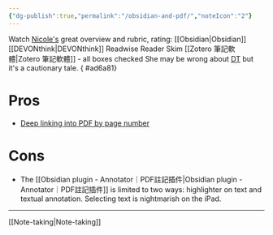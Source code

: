 ```yaml
---
{"dg-publish":true,"permalink":"/obsidian-and-pdf/","noteIcon":"2"}
---
```


Watch [Nicole's](https://www.youtube.com/watch?v=VqOc9OsMX_s) great overview and rubric, rating:
	[[Obsidian\|Obsidian]]
	[[DEVONthink\|DEVONthink]]
	Readwise Reader
	Skim
	[[Zotero 筆記軟體\|Zotero 筆記軟體]] - all boxes checked
She may be wrong about [DT](https://youtube.com/clip/Ugkx4DpcLU6AHKPmvpUHNMkpp6J8w7dZl7bz) but it's a cautionary tale.
{ #ad6a81}


# Pros
- [Deep linking into PDF by page number](https://youtube.com/clip/UgkxpiKDXHRy0qFUwXxeb426abPCcmPY-jo9)
# Cons
- The [[Obsidian plugin - Annotator｜PDF註記插件\|Obsidian plugin - Annotator｜PDF註記插件]] is limited to two ways: highlighter on text and textual annotation. Selecting text is nightmarish on the iPad.

---
[[Note-taking\|Note-taking]]